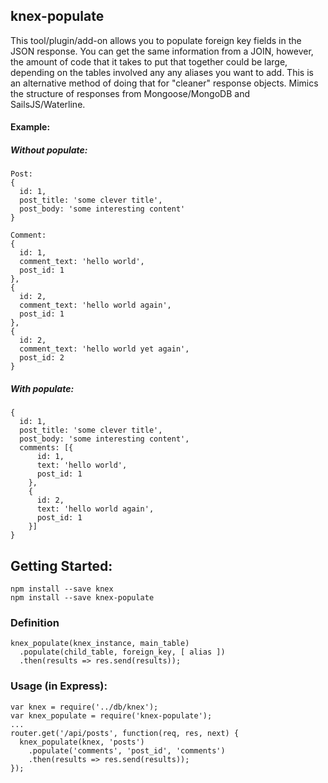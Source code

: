 ## knex-populate

This tool/plugin/add-on allows you to populate foreign key fields in the JSON response. You can get the same information from a JOIN, however, the amount of code that it takes to put that together could be large, depending on the tables involved any any aliases you want to add. This is an alternative method of doing that for "cleaner" response objects. Mimics the structure of responses from Mongoose/MongoDB and SailsJS/Waterline.

#### Example:

##### Without populate:
```
Post:
{
  id: 1,
  post_title: 'some clever title',
  post_body: 'some interesting content'
}

Comment:
{
  id: 1,
  comment_text: 'hello world',
  post_id: 1
},
{
  id: 2,
  comment_text: 'hello world again',
  post_id: 1
},
{
  id: 2,
  comment_text: 'hello world yet again',
  post_id: 2
}
```

##### With populate:
```
{
  id: 1,
  post_title: 'some clever title',
  post_body: 'some interesting content',
  comments: [{
      id: 1,
      text: 'hello world',
      post_id: 1
    },
    {
      id: 2,
      text: 'hello world again',
      post_id: 1
    }]
}
```

## Getting Started:
```
npm install --save knex
npm install --save knex-populate
```

### Definition
```
knex_populate(knex_instance, main_table)
  .populate(child_table, foreign_key, [ alias ])
  .then(results => res.send(results));
```

### Usage (in Express):
```
var knex = require('../db/knex');
var knex_populate = require('knex-populate');
...
router.get('/api/posts', function(req, res, next) {
  knex_populate(knex, 'posts')
    .populate('comments', 'post_id', 'comments')
    .then(results => res.send(results));
});
```
